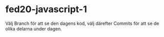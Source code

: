 # fed20-javascript-1

Välj Branch för att se den dagens kod, välj därefter Commits för att se de olika delarna under dagen.
